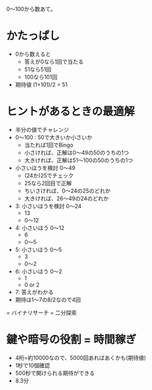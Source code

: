 0～100から数あて。

# かたっぱし
- 0から数えると
  - 答えが0なら1回で当たる
  - 51なら51回
  - 100なら101回
- 期待値 (1+101)/2 = 51


# ヒントがあるときの最適解
- 半分の値でチャレンジ
- 0～100 : 50で大きいか小さいか
  - 当たれば1回でBingo
  - 小さければ、正解は0～49の50のうちの1つ
  - 大きければ、正解は51～100の50のうちの1つ
- 小さいほうを検討 0～49
  - (24か)25でチェック
  - 25なら2回目で正解
  - ちいさければ、0～24の25のどれか
  - 大きければ、26～49の24のどれか
- 3: 小さいほうを検討 0～24
  - 13
  - 0～12
- 4: 小さいほう 0～12
  - 6
  - 0～5
- 5: 小さいほう 0～5
  - 3
  - 0～2
- 6: 小さいほう 0～2
  - 1
  - 0 or 2
- 7: 答えがわかる
- 期待は1～7の8/2なので4回

= バイナリサーチ = 二分探索


# 鍵や暗号の役割 = 時間稼ぎ
- 4桁=約10000なので、5000回あればあくかも(期待値)
- 1秒で10個確認
- 500秒で開けられる期待ができる
- 8.3分
